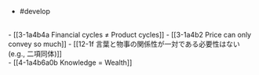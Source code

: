 - #develop
<br>
- [[3-1a4b4a Financial cycles ≠ Product cycles]]
  - [[3-1a4b2 Price can only convey so much]]
    - [[12-1f 言葉と物事の関係性が一対である必要性はない (e.g., 二項同体)]]
<br>
- [[4-1a4b6a0b Knowledge = Wealth]]
